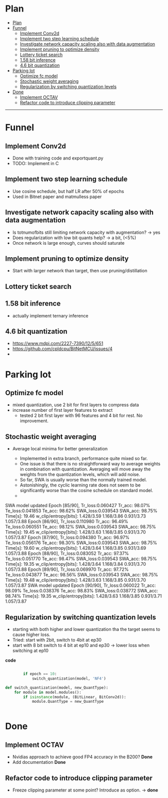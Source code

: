 # Plan
- [Plan](#plan)
- [Funnel](#funnel)
  - [Implement Conv2d](#implement-conv2d)
  - [Implement two step learning schedule](#implement-two-step-learning-schedule)
  - [Investigate network capacity scaling also with data augmentation](#investigate-network-capacity-scaling-also-with-data-augmentation)
  - [Implement pruning to optimize density](#implement-pruning-to-optimize-density)
  - [Lottery ticket search](#lottery-ticket-search)
  - [1.58 bit inference](#158-bit-inference)
  - [4.6 bit quantization](#46-bit-quantization)
- [Parking lot](#parking-lot)
  - [Optimize fc model](#optimize-fc-model)
  - [Stochastic weight averaging](#stochastic-weight-averaging)
  - [Regularization by switching quantization levels](#regularization-by-switching-quantization-levels)
- [Done](#done)
  - [Implement OCTAV](#implement-octav)
  - [Refactor code to introduce clipping parameter](#refactor-code-to-introduce-clipping-parameter)

---




# Funnel


## Implement Conv2d 

- Done with training code and exportquant.py
- TODO: Implement in C

## Implement two step learning schedule
- Use cosine schedule, but half LR after 50% of epochs
- Used in Bitnet paper and matmulless paper

## Investigate network capacity scaling also with data augmentation
- Is totnumofbits still limiting network capacity with augmentation? -> yes
- Does regularization with low bit quants help? -> a bit, (<5%)
- Once network is large enough, curves should saturate

## Implement pruning to optimize density

- Start with larger network than target, then use pruning/distillation

## Lottery ticket search



## 1.58 bit inference

- actually implement ternary inference

## 4.6 bit quantization

- https://www.mdpi.com/2227-7390/12/5/651
- https://github.com/cpldcpu/BitNetMCU/issues/4
- 

# Parking lot

## Optimize fc model

- mixed quantization, use 2 bit for first layers to compress data
- increase number of first layer features to extract
  - tested 2 bit first layer with 96 features and 4 bit for rest. No improvement.

## Stochastic weight averaging

- Average local minima for better generalization

  * Implemented in extra branch, performance quite mixed so far.
  * One issue is that there is no straightforward way to average weights in combination with quantization. Averaging will move away the weights from the quantization levels, which will add noise. 
  * So far, SWA is usually worse than the normally trained model.
  * Astonishingly, the cyclic learning rate does not seem to be significantly worse than the cosine schedule on standard model.
  * 
SWA model updated
Epoch [85/90], Tr_loss:0.060427 Tr_acc: 98.07% Te_loss:0.041853 Te_acc: 98.62% SWA_loss:0.039543 SWA_acc: 98.75% Time[s]: 19.46 w_clip/entropy[bits]: 1.428/3.59 1.168/3.86 0.931/3.73 1.057/3.88 
Epoch [86/90], Tr_loss:0.110980 Tr_acc: 96.49% Te_loss:0.060551 Te_acc: 98.12% SWA_loss:0.039543 SWA_acc: 98.75% Time[s]: 19.45 w_clip/entropy[bits]: 1.428/3.63 1.168/3.85 0.931/3.70 1.057/3.87 
Epoch [87/90], Tr_loss:0.094380 Tr_acc: 96.97% Te_loss:0.056176 Te_acc: 98.30% SWA_loss:0.039543 SWA_acc: 98.75% Time[s]: 19.60 w_clip/entropy[bits]: 1.428/3.64 1.168/3.85 0.931/3.69 1.057/3.88 
Epoch [88/90], Tr_loss:0.083052 Tr_acc: 97.37% Te_loss:0.051770 Te_acc: 98.47% SWA_loss:0.039543 SWA_acc: 98.75% Time[s]: 19.35 w_clip/entropy[bits]: 1.428/3.64 1.168/3.84 0.931/3.70 1.057/3.88 
Epoch [89/90], Tr_loss:0.069970 Tr_acc: 97.72% Te_loss:0.043877 Te_acc: 98.56% SWA_loss:0.039543 SWA_acc: 98.75% Time[s]: 19.48 w_clip/entropy[bits]: 1.428/3.63 1.168/3.85 0.931/3.70 1.057/3.87 
SWA model updated
Epoch [90/90], Tr_loss:0.060022 Tr_acc: 98.09% Te_loss:0.038376 Te_acc: 98.83% SWA_loss:0.038772 SWA_acc: 98.74% Time[s]: 19.35 w_clip/entropy[bits]: 1.428/3.63 1.168/3.85 0.931/3.71 1.057/3.87 

## Regularization by switching quantization levels

- starting with both higher and lower quantization tha the target seems to cause higher loss.                                                                                                                                                                   
- Tried: start with 2bit, switch to 4bit at ep30
- start with 8 bit switch to 4 bit at ep10 and ep30 -> lower loss when switching at ep10

**code**

```python	

        if epoch == 10:
            switch_quantization(model, 'NF4')

def switch_quantization(model, new_QuantType):
    for module in model.modules():
        if isinstance(module, (BitLinear, BitConv2d)):
            module.QuantType = new_QuantType
          
```



# Done

## Implement OCTAV
- Nvidias approach to achieve good FP4 accuracy in the B200?  **Done**
- Add documentation **Done**

## Refactor code to introduce clipping parameter
- Freeze clipping parameter at some point? Introduce as option. -> **done**

